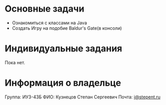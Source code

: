 # Основные задачи
- Ознакомиться с классами на Java
- Создать Игру на подобие Baldur's Gate(в консоли)

# Индивидуальные задания
Пока нет.

# Информация о владельце
Группа: ИУ3-43Б
ФИО: Кузнецов Степан Сергеевич
Почта: i@stepent.ru